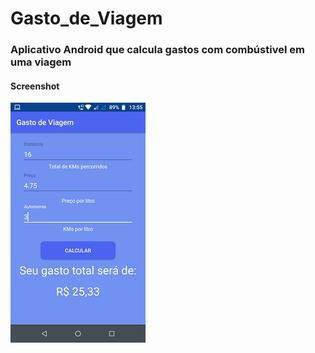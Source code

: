 # Gasto_de_Viagem
### Aplicativo Android que calcula gastos com combústivel em uma viagem

#### Screenshot
![main screenshot](https://github.com/Matheus-Silas97/Gasto_de_Viagem/blob/master/Screenshot/main.png)
